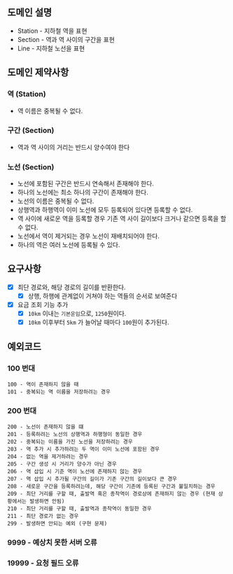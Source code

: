 ## 도메인 설명

- Station - 지하철 역을 표현
- Section - 역과 역 사이의 구간을 표현
- Line - 지하철 노선을 표현

## 도메인 제약사항

### 역 (Station)

- 역 이름은 중복될 수 없다.

### 구간 (Section)

- 역과 역 사이의 거리는 반드시 양수여야 한다

### 노선 (Section)

- 노선에 포함된 구간은 반드시 연속해서 존재해야 한다.
- 하나의 노선에는 최소 하나의 구간이 존재해야 한다.
- 노선의 이름은 중복될 수 없다.
- 상행역과 하행역이 이미 노선에 모두 등록되어 있다면 등록할 수 없다.
- 역 사이에 새로운 역을 등록할 경우 기존 역 사이 길이보다 크거나 같으면 등록을 할 수 없다.
- 노선에서 역이 제거되는 경우 노선이 재배치되어야 한다.
- 하나의 역은 여러 노선에 등록될 수 있다.

## 요구사항

- [x] 최단 경로와, 해당 경로의 길이를 반환한다.
    - [x] 상행, 하행에 관계없이 거쳐야 하는 역들의 순서로 보여준다

- [x] 요금 조회 기능 추가
    - [x] `10km` 이내는 `기본운임`으로, `1250`원이다.
    - [x] `10km` 이후부터 `5km` 가 늘어날 때마다 `100`원이 추가된다.

## 예외코드

### 100 번대

```angular2html
100 - 역이 존재하지 않을 때
101 - 중복되는 역 이름을 저장하려는 경우
```

### 200 번대

```angular2html
200 - 노선이 존재하지 않을 떄
201 - 등록하려는 노선의 상행역과 하행형이 동일한 경우
202 - 중복되는 이름을 가진 노선을 저장하려는 경우
203 - 역 추가 시 추가하려는 두 역이 이미 노선에 포함된 경우
204 - 없는 역을 제거하려는 경우
205 - 구간 생성 시 거리가 양수가 아닌 경우
206 - 역 삽입 시 기준 역이 노선에 존재하지 않는 경우
207 - 역 삽입 시 추가될 구간의 길이가 기존 구간의 길이보다 큰 경우
208 - 새로운 구간을 등록하려는데, 해당 구간이 기존에 등록된 구간과 불일치하는 경우
209 - 최단 거리를 구할 때, 출발역 혹은 종착역이 경로상에 존재하지 않는 경우 (현재 상황에서는 발생하면 안됨)
210 - 최단 거리를 구할 때, 출발역과 종착역이 동일한 경우
211 - 최단 경로가 없는 경우
299 - 발생하면 안되는 예외 (구현 문제)
```

### 9999 - 예상치 못한 서버 오류

### 19999 - 요청 필드 오류
